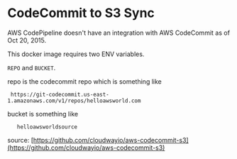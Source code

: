 # CodeCommit to S3 Sync

AWS CodePipeline doesn't have an integration with AWS CodeCommit as of Oct 20, 2015.

This docker image requires two ENV variables.

```REPO``` and ```BUCKET```.

repo is the codecommit repo which is something like

     https://git-codecommit.us-east-1.amazonaws.com/v1/repos/helloawsworld.com

bucket is something like

       helloawsworldsource

source: [https://github.com/cloudwayio/aws-codecommit-s3](https://github.com/cloudwayio/aws-codecommit-s3)